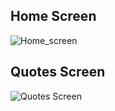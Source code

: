 ## Home Screen
![Home_screen](https://github.com/tayloradam1999/holberton-flutter_intro/blob/main/readme_assets/Screenshot_20220503-184946.jpg)

## Quotes Screen
![Quotes Screen](https://github.com/tayloradam1999/holberton-flutter_intro/blob/main/readme_assets/Screenshot_20220504-113807.jpg)
